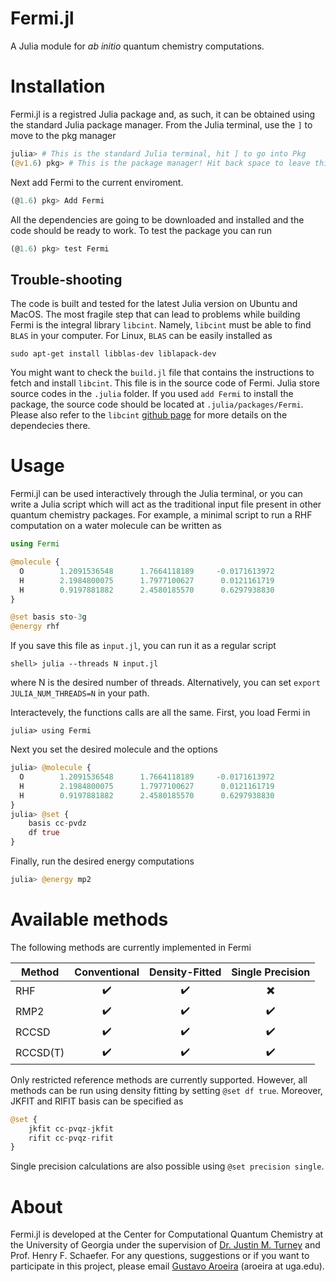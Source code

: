# Fermi.jl
A Julia module for *ab initio* quantum chemistry computations.

# Installation

Fermi.jl is a registred Julia package and, as such, it can be obtained using the standard Julia package manager. From the Julia terminal, use the `]` to move to the pkg manager
```julia
julia> # This is the standard Julia terminal, hit ] to go into Pkg
(@v1.6) pkg> # This is the package manager! Hit back space to leave this mode
```
Next add Fermi to the current enviroment.
```julia
(@1.6) pkg> Add Fermi
```
All the dependencies are going to be downloaded and installed and the code should be ready to work. To test the package you can run
```julia
(@1.6) pkg> test Fermi
```

## Trouble-shooting
The code is built and tested for the latest Julia version on Ubuntu and MacOS. The most fragile step that can lead to problems while building Fermi is the integral library `libcint`. Namely, `libcint` must be able to find `BLAS` in your computer. For Linux, `BLAS` can be easily installed as
```
sudo apt-get install libblas-dev liblapack-dev
```
You might want to check the `build.jl` file that contains the instructions to fetch and install `libcint`. This file is in the source code of Fermi. Julia store source codes in the `.julia` folder. If you used `add Fermi` to install the package, the source code should be located at `.julia/packages/Fermi`. Please also refer to the `libcint` [github page](https://github.com/sunqm/libcint) for more details on the dependecies there. 

# Usage

Fermi.jl can be used interactively through the Julia terminal, or you can write a Julia script which will act as the traditional input file present in other quantum chemistry packages. For example, a minimal script to run a RHF computation on a water molecule can be written as
```julia
using Fermi

@molecule {
  O        1.2091536548      1.7664118189     -0.0171613972
  H        2.1984800075      1.7977100627      0.0121161719
  H        0.9197881882      2.4580185570      0.6297938830
}

@set basis sto-3g
@energy rhf
```
If you save this file as `input.jl`, you can run it as a regular script
```
shell> julia --threads N input.jl
``` 
where N is the desired number of threads. Alternatively, you can set `export JULIA_NUM_THREADS=N` in your path.

Interactevely, the functions calls are all the same. First, you load Fermi in
```
julia> using Fermi
```
Next you set the desired molecule and the options
```julia
julia> @molecule {
  O        1.2091536548      1.7664118189     -0.0171613972
  H        2.1984800075      1.7977100627      0.0121161719
  H        0.9197881882      2.4580185570      0.6297938830
}
julia> @set {
    basis cc-pvdz
    df true
}
```
Finally, run the desired energy computations
```julia
julia> @energy mp2
```

# Available methods
The following methods are currently implemented in Fermi

| Method    | Conventional | Density-Fitted | Single Precision |
|-----------|:------------:|:--------------:|:----------------:|
| RHF       |   ✔️          |    ✔️           |          ✖️       |
| RMP2      |   ✔️          |    ✔️           |    ✔️             |
| RCCSD     |   ✔️          |    ✔️           |    ✔️             |
| RCCSD(T)  |   ✔️          |    ✔️           |    ✔️             |

Only restricted reference methods are currently supported. However, all methods can be run using density fitting by setting `@set df true`. Moreover, JKFIT and RIFIT basis can be specified as
```julia
@set {
    jkfit cc-pvqz-jkfit
    rifit cc-pvqz-rifit
}
```
Single precision calculations are also possible using `@set precision single`.

# About
Fermi.jl is developed at the Center for Computational Quantum Chemistry at the University of Georgia under the supervision 
of [Dr. Justin M. Turney](https://github.com/jturney) and Prof. Henry F. Schaefer. For any questions, suggestions or if you want to participate in this project, please email [Gustavo Aroeira](https://github.com/gustavojra) (aroeira at uga.edu).